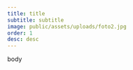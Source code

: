 ```yaml
---
title: title
subtitle: subtitle
image: public/assets/uploads/foto2.jpg
order: 1
desc: desc
---
```

body
